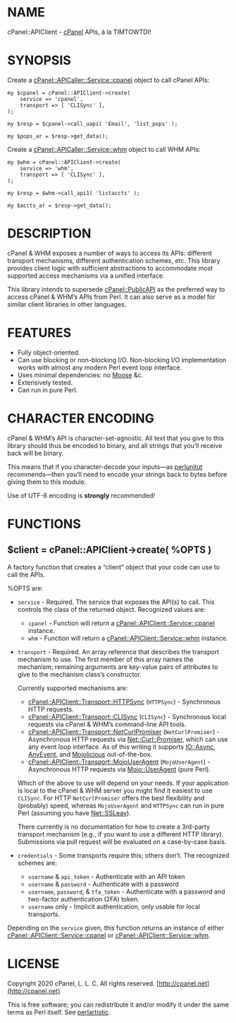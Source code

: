 # NAME

cPanel::APIClient - [cPanel](http://cpanel.com) APIs, à la TIMTOWTDI!

# SYNOPSIS

Create a [cPanel::APICaller::Service::cpanel](https://metacpan.org/pod/cPanel::APICaller::Service::cpanel) object
to call cPanel APIs:

    my $cpanel = cPanel::APIClient->create(
        service => 'cpanel',
        transport => [ 'CLISync' ],
    );

    my $resp = $cpanel->call_uapi( 'Email', 'list_pops' );

    my $pops_ar = $resp->get_data();

Create a [cPanel::APICaller::Service::whm](https://metacpan.org/pod/cPanel::APICaller::Service::whm) object
to call WHM APIs:

    my $whm = cPanel::APIClient->create(
        service => 'whm',
        transport => [ 'CLISync' ],
    );

    my $resp = $whm->call_api1( 'listaccts' );

    my $accts_ar = $resp->get_data();

# DESCRIPTION

cPanel & WHM exposes a number of ways to access its APIs: different transport
mechanisms, different authentication schemes, etc. This library provides
client logic with sufficient abstractions to accommodate most supported
access mechanisms via a unified interface.

This library intends to supersede [cPanel::PublicAPI](https://metacpan.org/pod/cPanel::PublicAPI) as the preferred way
to access cPanel & WHM’s APIs from Perl. It can also serve as a model for
similar client libraries in other languages.

# FEATURES

- Fully object-oriented.
- Can use blocking or non-blocking I/O. Non-blocking I/O implementation
works with almost any modern Perl event loop interface.
- Uses minimal dependencies: no [Moose](https://metacpan.org/pod/Moose) &c.
- Extensively tested.
- Can run in pure Perl.

# CHARACTER ENCODING

cPanel & WHM’s API is character-set-agnostic. All text that you give to this
library should thus be encoded to binary, and all strings that you’ll receive
back will be binary.

This means that if you character-decode your inputs—as [perlunitut](https://metacpan.org/pod/perlunitut)
recommends—then you’ll need to encode your strings back to bytes before
giving them to this module.

Use of UTF-8 encoding is **strongly** recommended!

# FUNCTIONS

## $client = cPanel::APIClient->create( %OPTS )

A factory function that creates a “client” object that your code can
use to call the APIs.

%OPTS are:

- `service` - Required. The service that exposes the API(s) to call.
This controls the class of the returned object. Recognized values are:
    - `cpanel` - Function will return a [cPanel::APIClient::Service::cpanel](https://metacpan.org/pod/cPanel::APIClient::Service::cpanel)
    instance.
    - `whm` - Function will return a [cPanel::APIClient::Service::whm](https://metacpan.org/pod/cPanel::APIClient::Service::whm)
    instance.
- `transport` - Required. An array reference that describes the
transport mechanism to use. The first member of this array names the mechanism;
remaining arguments are key-value pairs of attributes to give to the
mechanism class’s constructor.

    Currently supported mechanisms are:

    - [cPanel::APIClient::Transport::HTTPSync](https://metacpan.org/pod/cPanel::APIClient::Transport::HTTPSync) (`HTTPSync`) -
    Synchronous HTTP requests.
    - [cPanel::APIClient::Transport::CLISync](https://metacpan.org/pod/cPanel::APIClient::Transport::CLISync) (`CLISync`) -
    Synchronous local requests via cPanel & WHM’s command-line API tools.
    - [cPanel::APIClient::Transport::NetCurlPromiser](https://metacpan.org/pod/cPanel::APIClient::Transport::NetCurlPromiser) (`NetCurlPromiser`) -
    Asynchronous HTTP requests via
    [Net::Curl::Promiser](https://metacpan.org/pod/Net::Curl::Promiser), which can use any event loop interface.
    As of this writing it supports [IO::Async](https://metacpan.org/pod/IO::Async), [AnyEvent](https://metacpan.org/pod/AnyEvent), and [Mojolicious](https://metacpan.org/pod/Mojolicious)
    out-of-the-box.
    - [cPanel::APIClient::Transport::MojoUserAgent](https://metacpan.org/pod/cPanel::APIClient::Transport::MojoUserAgent) (`MojoUserAgent`) -
    Asynchronous HTTP requests via [Mojo::UserAgent](https://metacpan.org/pod/Mojo::UserAgent) (pure Perl).

    Which of the above to use will depend on your needs. If your application
    is local to the cPanel & WHM server you might find it easiest to use
    `CLISync`. For HTTP `NetCurlPromiser` offers the best flexibility
    and (probably) speed, whereas `MojoUserAgent` and `HTTPSync` can run in
    pure Perl (assuming you have [Net::SSLeay](https://metacpan.org/pod/Net::SSLeay)).

    There currently is no documentation for how to create a 3rd-party transport
    mechanism (e.g., if you want to use a different HTTP library). Submissions
    via pull request will be evaluated on a case-by-case basis.

- `credentials` - Some transports require this; others don’t.
The recognized schemes are:
    - `username` & `api_token` - Authenticate with an API token
    - `username` & `password` - Authenticate with a password
    - `username`, `password`, & `tfa_token` - Authenticate with a
    password and two-factor authentication (2FA) token.
    - `username` only - Implicit authentication, only usable for local
    transports.

Depending on the `service` given, this function returns an instance of
either [cPanel::APIClient::Service::cpanel](https://metacpan.org/pod/cPanel::APIClient::Service::cpanel) or
[cPanel::APIClient::Service::whm](https://metacpan.org/pod/cPanel::APIClient::Service::whm).

# LICENSE

Copyright 2020 cPanel, L. L. C. All rights reserved. [http://cpanel.net](http://cpanel.net)

This is free software; you can redistribute it and/or modify it under the
same terms as Perl itself. See [perlartistic](https://metacpan.org/pod/perlartistic).
